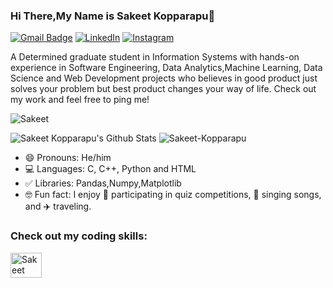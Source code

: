 ### Hi There,My Name is Sakeet Kopparapu👋

[![Gmail Badge](https://img.shields.io/badge/-sakeetkopparapu@gmail.com-c14438?style=flat-square&logo=Gmail&logoColor=white&link=mailto:sakeetkopparapu@gmail.com)](mailto:sakeetkopparapu@gmail.com)
[![LinkedIn](https://img.shields.io/badge/LinkedIn-0077B5?style=flat&logo=linkedin&logoColor=white)](https://www.linkedin.com/in/kopparapu-sakeet/)
[![Instagram](https://img.shields.io/badge/Instagram-E4405F?style=flat&logo=instagram&logoColor=white)](https://www.instagram.com/Sakeet_Kopparapu/)

A Determined graduate student in Information Systems with hands-on experience in Software Engineering, Data Analytics,Machine Learning, Data Science and Web Development projects who believes in good product just solves your problem but best product changes your way of life. Check out my work and feel free to ping me! 

<p align="left"><img src="https://github-readme-stats.vercel.app/api?username=Sakeet&show_icons=true" alt="Sakeet" /></p>

<p>
<img src="https://github-readme-stats.vercel.app/api?username=Sakeet-Kopparapu&include_all_commits=true&count_private=true&show_icons=true&line_height=20&theme=tokyonight" alt="Sakeet Kopparapu's Github Stats"/>
<img src="https://github-readme-stats.vercel.app/api/top-langs?username=Sakeet-Kopparapu&show_icons=true&locale=en&layout=compact&theme=tokyonight" alt="Sakeet-Kopparapu"/>
</p>

- 😄 Pronouns: He/him
- 💻 Languages: C, C++, Python and HTML
- ✅ Libraries: Pandas,Numpy,Matplotlib
- 🤓 Fun fact: I enjoy 🧠 participating in quiz competitions, 🎤 singing songs, and ✈️ traveling.

<h3>Check out my coding skills:</h3>
<p align="left">
  <a href="https://www.hackerrank.com/kopparapu_sakeet" target="_blank"><img align="center" src="https://raw.githubusercontent.com/rahuldkjain/github-profile-readme-generator/master/src/images/icons/Social/hackerrank.svg" alt="Sakeet Kopparapu" height="40" width="50" /></a>
</p>



 


